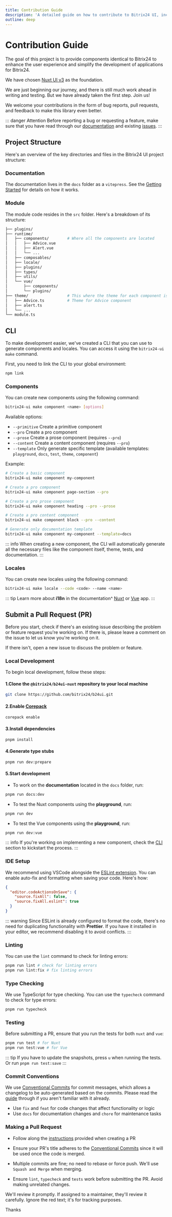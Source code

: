```yaml
---
title: Contribution Guide
description: 'A detailed guide on how to contribute to Bitrix24 UI, including insights on project structure, development workflow, and best practices.'
outline: deep
---
```


# Contribution Guide
The goal of this project is to provide components identical to Bitrix24 to enhance the user experience and simplify the development of applications for Bitrix24.

We have chosen [Nuxt UI v3](https://ui3.nuxt.dev/) as the foundation.

We are just beginning our journey, and there is still much work ahead in writing and testing. But we have already taken the first step. Join us!

We welcome your contributions in the form of bug reports, pull requests, and feedback to make this library even better.

::: danger Attention
Before reporting a bug or requesting a feature, make sure that you have read through our [documentation](https://bitrix24.github.io/b24ui/) and existing [issues](https://github.com/bitrix24/b24ui/issues?q=is%3Aissue%20is%3Aopen%20sort%3Aupdated-desc%20label%3Av3).
:::

## Project Structure

Here's an overview of the key directories and files in the Bitrix24 UI project structure:

### Documentation

The documentation lives in the `docs` folder as a `vitepress`. See the [Getting Started](https://vitepress.dev/guide/getting-started) for details on how it works.

### Module

The module code resides in the `src` folder. Here's a breakdown of its structure:

```bash
├── plugins/
├── runtime/
│   ├── components/        # Where all the components are located
│   │   ├── Advice.vue
│   │   ├── Alert.vue
│   │   └── ...
│   ├── composables/
│   ├── locale/
│   ├── plugins/
│   ├── types/
│   ├── utils/
│   └── vue/
│       ├── components/
│       └── plugins/
├── theme/                 # This where the theme for each component is located
│   ├── Advice.ts          # Theme for Advice component
│   ├── alert.ts
│   └── ...
└── module.ts
```

## CLI

To make development easier, we've created a CLI that you can use to generate components and locales. You can access it using the `bitrix24-ui make` command.

First, you need to link the CLI to your global environment:

```sh
npm link
```

### Components

You can create new components using the following command:

```sh
bitrix24-ui make component <name> [options]
```

Available options:

- `--primitive` Create a primitive component
- `--pro` Create a pro component
- `--prose` Create a prose component (requires `--pro`)
- `--content` Create a content component (requires `--pro`)
- `--template` Only generate specific template (available templates: `playground`, `docs`, `test`, `theme`, `component`)

Example:

```sh
# Create a basic component
bitrix24-ui make component my-component

# Create a pro component
bitrix24-ui make component page-section --pro

# Create a pro prose component
bitrix24-ui make component heading --pro --prose

# Create a pro content component
bitrix24-ui make component block --pro --content

# Generate only documentation template
bitrix24-ui make component my-component --template=docs
```

::: info
When creating a new component, the CLI will automatically generate all the necessary files like the component itself, theme, tests, and documentation.
:::

### Locales

You can create new locales using the following command:

```sh
bitrix24-ui make locale --code <code> --name <name>
```

::: tip
Learn more about **i18n** in the documentation^ [Nuxt](/guide/i18n-nuxt#locale) or [Vue](/guide/i18n-vue#locale) app.
:::

## Submit a Pull Request (PR)

Before you start, check if there's an existing issue describing the problem or feature request you're working on. If there is, please leave a comment on the issue to let us know you're working on it.

If there isn't, open a new issue to discuss the problem or feature.

### Local Development

To begin local development, follow these steps:

#### 1.Clone the `@bitrix24/b24ui-nuxt` repository to your local machine

```sh
git clone https://github.com/bitrix24/b24ui.git
```

#### 2.Enable [Corepack](https://github.com/nodejs/corepack)

```sh
corepack enable
```

#### 3.Install dependencies

```sh
pnpm install
```

#### 4.Generate type stubs

```sh
pnpm run dev:prepare
```

#### 5.Start development

- To work on the **documentation** located in the `docs` folder, run:

```sh
pnpm run docs:dev
```

- To test the Nuxt components using the **playground**, run:

```sh
pnpm run dev
```

- To test the Vue components using the **playground**, run:

```sh
pnpm run dev:vue
```

::: info
If you're working on implementing a new component, check the [CLI](#cli) section to kickstart the process.
:::

### IDE Setup

We recommend using VSCode alongside the [ESLint extension](https://marketplace.visualstudio.com/items?itemName=dbaeumer.vscode-eslint). You can enable auto-fix and formatting when saving your code. Here's how:

```json
{
  "editor.codeActionsOnSave": {
    "source.fixAll": false,
    "source.fixAll.eslint": true
  }
}
```

::: warning
Since ESLint is already configured to format the code, there's no need for duplicating functionality with **Prettier**. If you have it installed in your editor, we recommend disabling it to avoid conflicts.
:::

### Linting

You can use the `lint` command to check for linting errors:

```sh
pnpm run lint # check for linting errors
pnpm run lint:fix # fix linting errors
```

### Type Checking

We use TypeScript for type checking. You can use the `typecheck` command to check for type errors:

```sh
pnpm run typecheck
```

### Testing

Before submitting a PR, ensure that you run the tests for both `nuxt` and `vue`:

```sh
pnpm run test # for Nuxt
pnpm run test:vue # for Vue
```

::: tip
If you have to update the snapshots, press `u` when running the tests. Or run `pnpm run test:save`
:::

### Commit Conventions

We use [Conventional Commits](https://www.conventionalcommits.org/) for commit messages, which allows a changelog to be auto-generated based on the commits. Please read the [guide](https://www.conventionalcommits.org/en/v1.0.0/#summary) through if you aren't familiar with it already.

- Use `fix` and `feat` for code changes that affect functionality or logic
- Use `docs` for documentation changes and `chore` for maintenance tasks

### Making a Pull Request

- Follow along the [instructions](https://github.com/bitrix24/b24ui/blob/main/.github/PULL_REQUEST_TEMPLATE.md?plain=1) provided when creating a PR

- Ensure your PR's title adheres to the [Conventional Commits](https://www.conventionalcommits.org/) since it will be used once the code is merged.

- Multiple commits are fine; no need to rebase or force push. We'll use `Squash and Merge` when merging.

- Ensure `lint`, `typecheck` and `tests` work before submitting the PR. Avoid making unrelated changes.

We'll review it promptly. If assigned to a maintainer, they'll review it carefully. Ignore the red text; it's for tracking purposes.

Thanks

